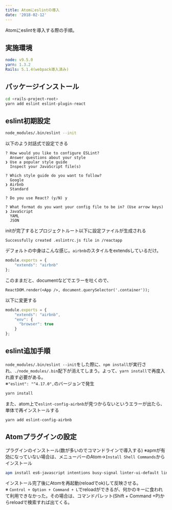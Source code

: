```yaml
---
title: Atomにeslintの導入
date: '2018-02-12'
---
```


Atomにeslintを導入する際の手順。
<!-- end -->

## 実施環境

```yaml
node: v9.5.0
yarn: 1.3.2
Rails: 5.1.4(webpack導入済み)
```

## パッケージインストール

```bash
cd <rails-project-root>
yarn add eslint eslint-plugin-react
```

## eslint初期設定

```bash
node_modules/.bin/eslint --init
```

以下のよう対話式で設定できる
```
? How would you like to configure ESLint?
  Answer questions about your style
❯ Use a popular style guide
  Inspect your JavaScript file(s)

? Which style guide do you want to follow?
  Google
❯ Airbnb
  Standard

? Do you use React? (y/N) y

? What format do you want your config file to be in? (Use arrow keys)
❯ JavaScript
  YAML
  JSON
```

initが完了するとプロジェクトルート以下に設定ファイルが生成される

```
Successfully created .eslintrc.js file in /reactapp
```

デフォルトの中身はこんな感じ。`airbnb`のスタイルをextendsしているだけ。

```js
module.exports = {
    "extends": "airbnb"
};
```

このままだと、documentなどでエラーを吐くので、
```
ReactDOM.render(<App />, document.querySelector('.container'));
```

以下に変更する  
```js
module.exports = {
    "extends": "airbnb",
    "env": {
      "browser": true
    }
};
```

## eslint追加手順
`node_modules/.bin/eslint --init`をした際に、`npm install`が実行され、`./node_modules/.bin`配下が消えてしまう。よって、`yarn install`で再度入れ直す必要がある。  
※`"eslint": "^4.17.0",`のバージョンで発生

```bash
yarn install
```

また、atom上で`eslint-config-airbnb`が見つからないというエラーが出たら、単体で再インストールする
```
yarn add eslint-config-airbnb
```

## Atomプラグインの設定

プラグインのインストール(数が多いのでコマンドラインで導入する)
※apmが有効になっていない場合は、メニューバーのAtom->`Install Shell Commands`からインストール

```bash
apm install es6-javascript intentions busy-signal linter-ui-default linter linter-eslint
```

インストール完了後にAtomを再起動(reloadでok)して反映させる。  
※ `Control + Option + Command + L`でreloadができるが、何かのキーに食われて利用できなかった。その場合は、コマンドパレット(Shift + Command +P)からreloadで検索すれば出てくる。
